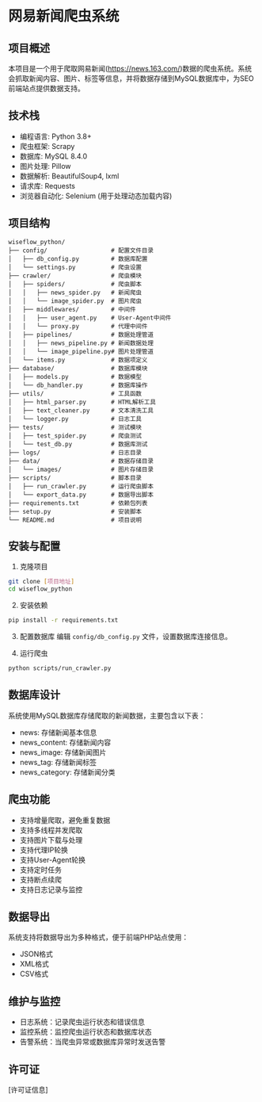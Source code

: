 # 网易新闻爬虫系统

## 项目概述
本项目是一个用于爬取网易新闻(https://news.163.com/)数据的爬虫系统。系统会抓取新闻内容、图片、标签等信息，并将数据存储到MySQL数据库中，为SEO前端站点提供数据支持。

## 技术栈
- 编程语言: Python 3.8+
- 爬虫框架: Scrapy
- 数据库: MySQL 8.4.0
- 图片处理: Pillow
- 数据解析: BeautifulSoup4, lxml
- 请求库: Requests
- 浏览器自动化: Selenium (用于处理动态加载内容)

## 项目结构
```
wiseflow_python/
├── config/                  # 配置文件目录
│   ├── db_config.py         # 数据库配置
│   └── settings.py          # 爬虫设置
├── crawler/                 # 爬虫模块
│   ├── spiders/             # 爬虫脚本
│   │   ├── news_spider.py   # 新闻爬虫
│   │   └── image_spider.py  # 图片爬虫
│   ├── middlewares/         # 中间件
│   │   ├── user_agent.py    # User-Agent中间件
│   │   └── proxy.py         # 代理中间件
│   ├── pipelines/           # 数据处理管道
│   │   ├── news_pipeline.py # 新闻数据处理
│   │   └── image_pipeline.py# 图片处理管道
│   └── items.py             # 数据项定义
├── database/                # 数据库模块
│   ├── models.py            # 数据模型
│   └── db_handler.py        # 数据库操作
├── utils/                   # 工具函数
│   ├── html_parser.py       # HTML解析工具
│   ├── text_cleaner.py      # 文本清洗工具
│   └── logger.py            # 日志工具
├── tests/                   # 测试模块
│   ├── test_spider.py       # 爬虫测试
│   └── test_db.py           # 数据库测试
├── logs/                    # 日志目录
├── data/                    # 数据存储目录
│   └── images/              # 图片存储目录
├── scripts/                 # 脚本目录
│   ├── run_crawler.py       # 运行爬虫脚本
│   └── export_data.py       # 数据导出脚本
├── requirements.txt         # 依赖包列表
├── setup.py                 # 安装脚本
└── README.md                # 项目说明
```

## 安装与配置
1. 克隆项目
```bash
git clone [项目地址]
cd wiseflow_python
```

2. 安装依赖
```bash
pip install -r requirements.txt
```

3. 配置数据库
编辑 `config/db_config.py` 文件，设置数据库连接信息。

4. 运行爬虫
```bash
python scripts/run_crawler.py
```

## 数据库设计
系统使用MySQL数据库存储爬取的新闻数据，主要包含以下表：
- news: 存储新闻基本信息
- news_content: 存储新闻内容
- news_image: 存储新闻图片
- news_tag: 存储新闻标签
- news_category: 存储新闻分类

## 爬虫功能
- 支持增量爬取，避免重复数据
- 支持多线程并发爬取
- 支持图片下载与处理
- 支持代理IP轮换
- 支持User-Agent轮换
- 支持定时任务
- 支持断点续爬
- 支持日志记录与监控

## 数据导出
系统支持将数据导出为多种格式，便于前端PHP站点使用：
- JSON格式
- XML格式
- CSV格式

## 维护与监控
- 日志系统：记录爬虫运行状态和错误信息
- 监控系统：监控爬虫运行状态和数据库状态
- 告警系统：当爬虫异常或数据库异常时发送告警

## 许可证
[许可证信息] 